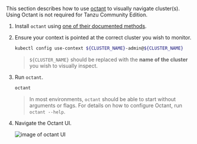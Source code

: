 This section describes how to use [octant](https://github.com/vmware-tanzu/octant)
to visually navigate cluster(s). Using Octant is not
required for Tanzu Community Edition.

1. Install `octant` using [one of their documented
   methods](https://reference.octant.dev/?path=/docs/docs-intro--page#getting-started).

1. Ensure your context is pointed at the correct cluster you wish to monitor.

    ```sh
    kubectl config use-context ${CLUSTER_NAME}-admin@${CLUSTER_NAME}
    ```

    > `${CLUSTER_NAME}` should be replaced with the **name of the cluster** you
    > wish to visually inspect.

1. Run `octant`.

    ```sh
    octant
    ```

    > In most environments, `octant` should be able to start without arguments or
    > flags.  For details on how to configure Octant, run `octant --help`.

1. Navigate the Octant UI.

    ![image of octant UI](../../img/octant-home.png)

